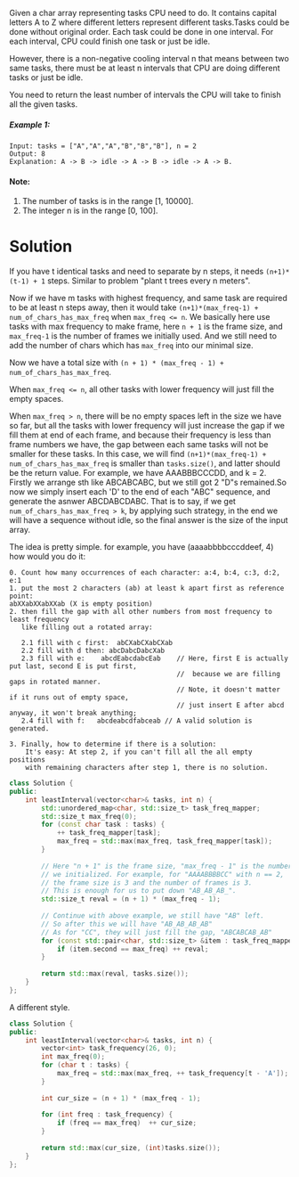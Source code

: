 Given a char array representing tasks CPU need to do. It contains capital letters A to Z where different letters represent different tasks.Tasks could be done without original order. Each task could be done in one interval. For each interval, CPU could finish one task or just be idle.

However, there is a non-negative cooling interval n that means between two same tasks, there must be at least n intervals that CPU are doing different tasks or just be idle.

You need to return the least number of intervals the CPU will take to finish all the given tasks.

##### Example 1:

```
Input: tasks = ["A","A","A","B","B","B"], n = 2
Output: 8
Explanation: A -> B -> idle -> A -> B -> idle -> A -> B.
```

#### Note:

1. The number of tasks is in the range [1, 10000].
2. The integer n is in the range [0, 100].

# Solution

If you have t identical tasks and need to separate by n steps, it needs ```(n+1)*(t-1) + 1``` steps. Similar to problem "plant t trees every n meters". 

Now if we have m tasks with highest frequency, and same task are required to be at least n steps away, then it would take ```(n+1)*(max_freq-1) + num_of_chars_has_max_freq``` when ```max_freq <= n```. We basically here use tasks with max frequency to make frame, here ```n + 1``` is the frame size, and ```max_freq-1``` is the number of frames we initially used. And we still need to add the number of chars which has ```max_freq``` into our minimal size. 

Now we have a total size with ```(n + 1) * (max_freq - 1) + num_of_chars_has_max_freq```.

When ```max_freq <= n```, all other tasks with lower frequency will just fill the empty spaces.

When ```max_freq > n```, there will be no empty spaces left in the size we have so far, but all the tasks with lower frequency will just increase the gap if we fill them at end of each frame, and because their frequency is less than frame numbers we have, the gap between each same tasks will not be smaller for these tasks. In this case, we will find ```(n+1)*(max_freq-1) + num_of_chars_has_max_freq``` is smaller than ```tasks.size()```, and latter should be the return value. For example, we have AAABBBCCCDD, and k = 2. Firstly we arrange sth like ABCABCABC, but we still got 2 "D"s remained.So now we simply insert each 'D' to the end of each "ABC" sequence, and generate the asnwer ABCDABCDABC. That is to say, if we get ```num_of_chars_has_max_freq > k```, by applying such strategy, in the end we will have a sequence without idle, so the final answer is the size of the input array.

The idea is pretty simple. for example, you have (aaaabbbbcccddeef, 4) how would you do it:

```
0. Count how many occurrences of each character: a:4, b:4, c:3, d:2, e:1 
1. put the most 2 characters (ab) at least k apart first as reference point:
abXXabXXabXXab (X is empty position)
2. then fill the gap with all other numbers from most frequency to least frequency 
   like filling out a rotated array:
   
   2.1 fill with c first:  abCXabCXabCXab
   2.2 fill with d then: abcDabcDabcXab
   2.3 fill with e:    abcdEabcdabcEab    // Here, first E is actually put last, second E is put first, 
                                          //  because we are filling gaps in rotated manner. 
                                          // Note, it doesn't matter if it runs out of empty space, 
                                          // just insert E after abcd anyway, it won't break anything;
   2.4 fill with f:   abcdeabcdfabceab // A valid solution is generated.

3. Finally, how to determine if there is a solution:
    It's easy: At step 2, if you can't fill all the all empty positions 
    with remaining characters after step 1, there is no solution.

```
```cpp
class Solution {
public:
    int leastInterval(vector<char>& tasks, int n) {
        std::unordered_map<char, std::size_t> task_freq_mapper;
        std::size_t max_freq(0);
        for (const char task : tasks) {
            ++ task_freq_mapper[task];
            max_freq = std::max(max_freq, task_freq_mapper[task]);
        }
        
        // Here "n + 1" is the frame size, "max_freq - 1" is the number of frames
        // we initialized. For example, for "AAAABBBBCC" with n == 2, 
        // the frame size is 3 and the number of frames is 3.
        // This is enough for us to put down "AB_AB_AB_".
        std::size_t reval = (n + 1) * (max_freq - 1);
        
        // Continue with above example, we still have "AB" left.
        // So after this we will have "AB_AB_AB_AB"
        // As for "CC", they will just fill the gap, "ABCABCAB_AB"
        for (const std::pair<char, std::size_t> &item : task_freq_mapper) {
            if (item.second == max_freq) ++ reval;
        }
        
        return std::max(reval, tasks.size());
    }
};
```

A different style.

```cpp
class Solution {
public:
    int leastInterval(vector<char>& tasks, int n) {
        vector<int> task_frequency(26, 0);
        int max_freq(0);
        for (char t : tasks) {
            max_freq = std::max(max_freq, ++ task_frequency[t - 'A']);
        }
        
        int cur_size = (n + 1) * (max_freq - 1);
        
        for (int freq : task_frequency) {
            if (freq == max_freq)  ++ cur_size;
        }
        
        return std::max(cur_size, (int)tasks.size());
    }
};
```

